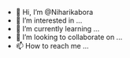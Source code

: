 - 👋 Hi, I’m @Niharikabora
- 👀 I’m interested in ...
- 🌱 I’m currently learning ...
- 💞️ I’m looking to collaborate on ...
- 📫 How to reach me ...

<!---
Niharikabora/Niharikabora is a ✨ special ✨ repository because its `README.md` (this file) appears on your GitHub profile.
You can click the Preview link to take a look at your changes.
--->
